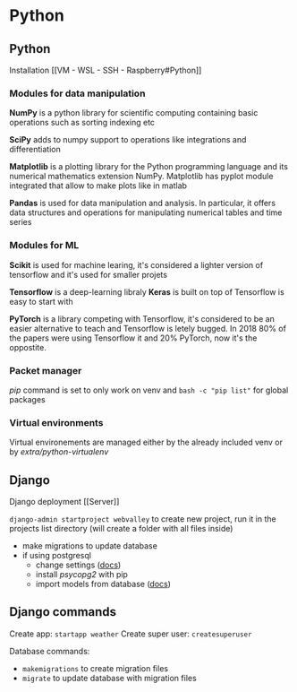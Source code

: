 # Python
## Python
Installation [[VM - WSL - SSH - Raspberry#Python]]

### Modules for data manipulation
**NumPy** is a python library for scientific computing containing basic operations such as sorting indexing etc

**SciPy** adds to numpy support to operations like integrations and differentiation

**Matplotlib** is a plotting library for the Python programming language and its numerical mathematics extension NumPy. Matplotlib has pyplot module integrated that allow to make plots like in matlab

**Pandas** is used for data manipulation and analysis. In particular, it offers data structures and operations for manipulating numerical tables and time series

### Modules for ML
**Scikit** is used for machine learing, it's considered a lighter version of tensorflow and it's used for smaller projets

**Tensorflow** is a deep-learning libraly
**Keras** is built on top of Tensorflow is easy to start with

**PyTorch** is a library competing with Tensorflow, it's considered to be an easier alternative to teach and Tensorflow is letely bugged. In 2018 80% of the papers were using Tensorflow it and 20% PyTorch, now it's the oppostite.

### Packet manager
*pip* command is set to only work on venv and `bash -c "pip list"` for global packages

### Virtual environments
Virtual environements are managed either by the already included venv or by _extra/python-virtualenv_

## Django
Django deployment [[Server]]

`django-admin startproject webvalley` to create new project, run it in the projects list directory (will create a folder with all files inside)
-   make migrations to update database
-   if using postgresql
	-   change settings ([docs](https://docs.djangoproject.com/en/dev/ref/settings/))
	-   install _psycopg2_ with pip
	-   import models from database ([docs](https://docs.djangoproject.com/en/2.2/howto/legacy-databases/))

## Django commands
Create app: `startapp weather`
Create super user: `createsuperuser`

Database commands:
- `makemigrations` to create migration files
- `migrate` to update database with migration files
